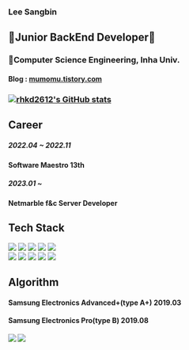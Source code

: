 ### Lee Sangbin

## 🌱Junior BackEnd Developer🌱

### 👯Computer Science Engineering, Inha Univ.
#### Blog : <a href="https://mumomu.tistory.com">mumomu.tistory.com</a>
### [![rhkd2612's GitHub stats](https://github-readme-stats.vercel.app/api?username=rhkd2612)](https://github.com/anuraghazra/github-readme-stats)

## Career
##### 2022.04 ~ 2022.11 
#### Software Maestro 13th 
##### 2023.01 ~ <br>
#### Netmarble f&c Server Developer <br>

## Tech Stack
<img src="https://img.shields.io/badge/java-007396?style=for-the-badge&logo=java&logoColor=white"> <img src="https://img.shields.io/badge/springboot-6DB33F?style=for-the-badge&logo=springboot&logoColor=white">
<img src="https://img.shields.io/badge/c++-00599C?style=for-the-badge&logo=cplusplus&logoColor=white"> 
<img src="https://img.shields.io/badge/mysql-4479A1?style=for-the-badge&logo=mysql&logoColor=white"> 
<img src="https://img.shields.io/badge/redis-003545?style=for-the-badge&logo=redis&logoColor=white"><br>
<img src="https://img.shields.io/badge/jenkins-003545?style=for-the-badge&logo=jenkins&logoColor=white">
<img src="https://img.shields.io/badge/github-181717?style=for-the-badge&logo=github&logoColor=white">
<img src="https://img.shields.io/badge/gitlab-FC6D26?style=for-the-badge&logo=gitlab&logoColor=white">
<img src="https://img.shields.io/badge/AWS-232F3E?style=for-the-badge&logo=Amazon&logoColor=white">
<img src="https://img.shields.io/badge/unity-232F3E?style=for-the-badge&logo=unity&logoColor=white">

## Algorithm
#### Samsung Electronics Advanced+(type A+) 2019.03
#### Samsung Electronics Pro(type B) 2019.08
<img src="https://img.shields.io/badge/samsung-1428A0?style=for-the-badge&logo=samsung&logoColor=white">
<img align='left' src="http://mazassumnida.wtf/api/v2/generate_badge?boj=rhkd2612">


